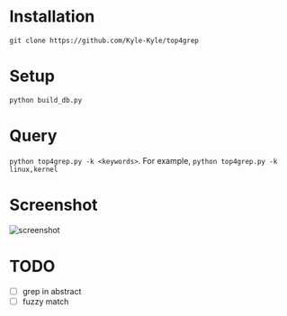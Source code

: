 # Installation
`git clone https://github.com/Kyle-Kyle/top4grep`

# Setup
`python build_db.py`

# Query
`python top4grep.py -k <keywords>`. For example, `python top4grep.py -k linux,kernel`

# Screenshot
![screenshot](https://raw.githubusercontent.com/Kyle-Kyle/top4grep/master/img/screenshot.png)

# TODO
- [ ] grep in abstract
- [ ] fuzzy match
